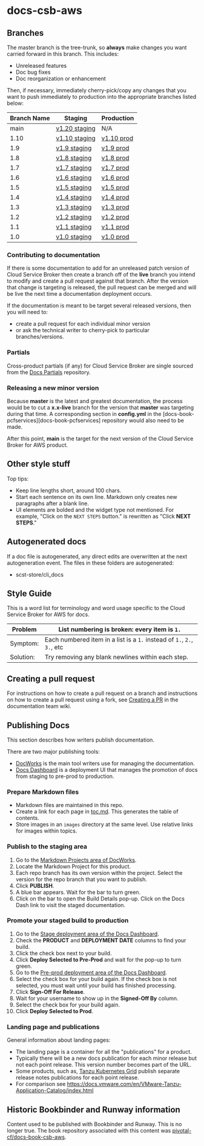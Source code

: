 # docs-csb-aws

## Branches

The master branch is the tree-trunk, so **always** make changes you want carried forward in this branch. This includes:

* Unreleased features
* Doc bug fixes
* Doc reorganization or enhancement

Then, if necessary, immediately cherry-pick/copy any changes that you want to push immediately to production into the appropriate branches listed below:

| Branch Name| Staging | Production |
|------------|---------|------------|
| main       | [v1.20 staging](https://docs-staging.vmware.com/en/draft/Tanzu-Cloud-Service-Broker-for-AWS/1.20/csb-aws/GUID-index.html) | N/A |
| 1.10       | [v1.10 staging](https://docs-staging.vmware.com/en/Tanzu-Cloud-Service-Broker-for-AWS/1.10/csb-aws/GUID-index.html) | [v1.10 prod](https://docs.vmware.com/en/Tanzu-Cloud-Service-Broker-for-AWS/1.10/csb-aws/GUID-index.html) |
| 1.9       | [v1.9 staging](https://docs-staging.vmware.com/en/Tanzu-Cloud-Service-Broker-for-AWS/1.9/csb-aws/GUID-index.html) | [v1.9 prod](https://docs.vmware.com/en/Tanzu-Cloud-Service-Broker-for-AWS/1.9/csb-aws/GUID-index.html) |
| 1.8        | [v1.8 staging](https://docs-staging.vmware.com/en/Tanzu-Cloud-Service-Broker-for-AWS/1.8/csb-aws/GUID-index.html) | [v1.8 prod](https://docs.vmware.com/en/Tanzu-Cloud-Service-Broker-for-AWS/1.8/csb-aws/GUID-index.html) |
| 1.7        | [v1.7 staging](https://docs-staging.vmware.com/en/Tanzu-Cloud-Service-Broker-for-AWS/1.7/csb-aws/GUID-index.html) | [v1.7 prod](https://docs.vmware.com/en/Tanzu-Cloud-Service-Broker-for-AWS/1.7/csb-aws/GUID-index.html) |
| 1.6        | [v1.6 staging](https://docs-staging.vmware.com/en/Tanzu-Cloud-Service-Broker-for-AWS/1.6/csb-aws/GUID-index.html) | [v1.6 prod](https://docs.vmware.com/en/Tanzu-Cloud-Service-Broker-for-AWS/1.6/csb-aws/GUID-index.html) |
| 1.5        | [v1.5 staging](https://docs-staging.vmware.com/en/Tanzu-Cloud-Service-Broker-for-AWS/1.5/csb-aws/GUID-index.html) | [v1.5 prod](https://docs.vmware.com/en/Tanzu-Cloud-Service-Broker-for-AWS/1.5/csb-aws/GUID-index.html) |
| 1.4        | [v1.4 staging](https://docs-staging.vmware.com/en/Tanzu-Cloud-Service-Broker-for-AWS/1.4/csb-aws/GUID-index.html) | [v1.4 prod](https://docs.vmware.com/en/Tanzu-Cloud-Service-Broker-for-AWS/1.4/csb-aws/GUID-index.html) |
| 1.3        | [v1.3 staging](https://docs-staging.vmware.com/en/Tanzu-Cloud-Service-Broker-for-AWS/1.3/csb-aws/GUID-index.html) | [v1.3 prod](https://docs.vmware.com/en/Tanzu-Cloud-Service-Broker-for-AWS/1.3/csb-aws/GUID-index.html) |
| 1.2        | [v1.2 staging](https://docs-staging.vmware.com/en/Tanzu-Cloud-Service-Broker-for-AWS/1.2/csb-aws/GUID-index.html) | [v1.2 prod](https://docs.vmware.com/en/Tanzu-Cloud-Service-Broker-for-AWS/1.2/csb-aws/GUID-index.html) |
| 1.1        | [v1.1 staging](https://docs-staging.vmware.com/en/Tanzu-Cloud-Service-Broker-for-AWS/1.1/csb-aws/GUID-index.html) | [v1.1 prod](https://docs.vmware.com/en/Tanzu-Cloud-Service-Broker-for-AWS/1.1/csb-aws/GUID-index.html) |
| 1.0        | [v1.0 staging](https://docs-staging.vmware.com/en/Tanzu-Cloud-Service-Broker-for-AWS/1.0/csb-aws/GUID-index.html) | [v1.0 prod](https://docs.vmware.com/en/Tanzu-Cloud-Service-Broker-for-AWS/1.0/csb-aws/GUID-index.html) |

### Contributing to documentation

If there is some documentation to add for an unreleased patch version of Cloud Service Broker then create a branch off of the **live** branch
you intend to modify and create a pull request against that branch.
After the version that change is targeting is released, the pull request can be merged and will be live
the next time a documentation deployment occurs.

If the documentation is meant to be target several released versions,
then you will need to:
+ create a pull request for each individual minor version
+ or ask the technical writer to cherry-pick to particular branches/versions.

### Partials

Cross-product partials (if any) for Cloud Service Broker are single sourced from the [Docs Partials](https://github.com/pivotal-cf/docs-partials) repository.

### Releasing a new minor version

Because **master** is the latest and greatest documentation, the process would be to cut a **x.x-live** branch
for the version that **master** was targeting during that time.
A corresponding section in **config.yml** in the [docs-book-pcfservices][docs-book-pcfservices] repository would also need to be made.

After this point, **main** is the target for the next version of the Cloud Service Broker for AWS
product.

## Other style stuff

Top tips:

+ Keep line lengths short, around 100 chars.
+ Start each sentence on its own line. Markdown only creates new paragraphs after a blank line.
+ UI elements are bolded and the widget type not mentioned.
For example, "Click on the `NEXT STEPS` button." is rewritten as "Click **NEXT STEPS**."

## Autogenerated docs

If a doc file is autogenerated, any direct edits are overwritten at the next autogeneration event.
The files in these folders are autogenerated:

+ scst-store/cli_docs


## Style Guide

This is a word list for terminology and word usage specific to the Cloud Service Broker for AWS for docs.

| Problem | List numbering is broken: every item is `1.` |
|---------|-----------|
| Symptom:| Each numbered item in a list is a `1.` instead of `1.`, `2.`, `3.`, etc|
| Solution: | Try removing any blank newlines within each step.|

## Creating a pull request

For instructions on how to create a pull request on a branch and instructions on how to create a
pull request using a fork, see
[Creating a PR](https://docs-wiki.sc2-04-pcf1-apps.oc.vmware.com/wiki/external/create-pr.html)
in the documentation team wiki.

## Publishing Docs

This section describes how writers publish documentation.

There are two major publishing tools:

- [DocWorks](https://docworks.vmware.com/) is the main tool writers use for managing the documentation.
- [Docs Dashboard](https://docsdash.vmware.com/) is a deployment UI that manages the promotion of docs
from staging to pre-prod to production.

### Prepare Markdown files

- Markdown files are maintained in this repo.
- Create a link for each page in [toc.md](toc.md). This generates the table of contents.
- Store images in an `images` directory at the same level. Use relative links for images within topics.

### Publish to the staging area

1. Go to the [Markdown Projects area of DocWorks](https://docworks.vmware.com/md2docs/projects/all).
1. Locate the Markdown Project for this product.
1. Each repo branch has its own version within the project. Select the version for the repo branch that you want to publish.
1. Click **PUBLISH**.
1. A blue bar appears. Wait for the bar to turn green.
1. Click on the bar to open the Build Details pop-up. Click on the Docs Dash link to visit the staged documentation.

### Promote your staged build to production

1. Go to the [Stage deployment area of the Docs Dashboard](https://docsdash.vmware.com/deployment-stage).   
1. Check the **PRODUCT** and **DEPLOYMENT DATE** columns to find your build.
1. Click the check box next to your build.
1. Click **Deploy Selected to Pre-Prod** and wait for the pop-up to turn green.
1. Go to the [Pre-prod deployment area of the Docs Dashboard](https://docsdash.vmware.com/deployment-pre-prod).
1. Select the check box for your build again. If the check box is not selected, you must wait until your build has finished processing.
1. Click **Sign-Off For Release**.
1. Wait for your username to show up in the **Signed-Off By** column.
1. Select the check box for your build again.
1. Click **Deploy Selected to Prod**.

### Landing page and publications

General information about landing pages:

- The landing page is a container for all the "publications" for a product.
- Typically there will be a new docs publication for each minor release but not each point release.
This version number becomes part of the URL.
- Some products, such as, [Tanzu Kubernetes Grid](https://docs.vmware.com/en/VMware-Tanzu-Kubernetes-Grid/index.html) publish separate release notes publications for each point release.
- For comparison see https://docs.vmware.com/en/VMware-Tanzu-Application-Catalog/index.html

## Historic Bookbinder and Runway information

Content used to be published with Bookbinder and Runway. This is no longer true.
The book repository associated with this content was
[pivotal-cf/docs-book-csb-aws](https://github.com/pivotal-cf/docs-book-csb-aws).
